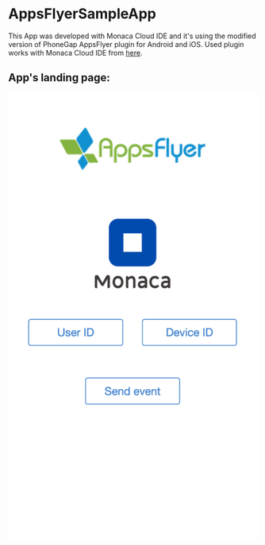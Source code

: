 # AppsFlyerSampleApp


This App was developed with Monaca Cloud IDE and it's using the modified version of PhoneGap AppsFlyer plugin for Android and iOS.
Used plugin works with Monaca Cloud IDE from [here](https://github.com/DidiYordanov/com.appsflyer.phonegap.plugins.appsflyer). 

## App's landing page:
![](/img/appsflyermobileapp.png)